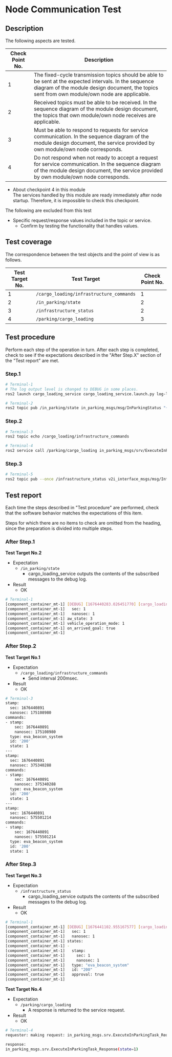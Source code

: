 # Node Communication Test

## Description

The following aspects are tested.

|Check Point No.|Description|
|---|---|
|1|The fixed-cycle transmission topics should be able to be sent at the expected intervals. In the sequence diagram of the module design document, the topics sent from own module/own node are applicable.|
|2|Received topics must be able to be received. In the sequence diagram of the module design document, the topics that own module/own node receives are applicable.|
|3|Must be able to respond to requests for service communication. In the sequence diagram of the module design document, the service provided by own module/own node corresponds.|
|4|Do not respond when not ready to accept a request for service communication. In the sequence diagram of the module design document, the service provided by own module/own node corresponds.|

* About checkpoint 4 in this module  
   The services handled by this module are ready immediately after node startup. Therefore, it is impossible to check this checkpoint.

The following are excluded from this test

* Specific request/response values included in the topic or service.
  * Confirm by testing the functionality that handles values.

## Test coverage

The correspondence between the test objects and the point of view is as follows.

|Test Target No.|Test Target|Check Point No.|
|---|---|---|
|1| `/cargo_loading/infrastructure_commands`      |1|
|2| `/in_parking/state`                           |2|
|3| `/infrastructure_status`                      |2|
|4| `/parking/cargo_loading`                      |3|

## Test procedure

Perform each step of the operation in turn. After each step is completed, check to see if the expectations described in the "After Step.X" section of the "Test report" are met.

### Step.1

```sh
# Terminal-1
# The log output level is changed to DEBUG in some places.
ros2 launch cargo_loading_service cargo_loading_service.launch.py log-level:=debug
```

```sh
# Terminal-2
ros2 topic pub /in_parking/state in_parking_msgs/msg/InParkingStatus "{stamp: {sec: 1, nanosec: 1}, aw_state: 3, vehicle_operation_mode: 1, on_arrived_goal: true}"
```

### Step.2

```sh
# Terminal-3
ros2 topic echo /cargo_loading/infrastructure_commands
```

```sh
# Terminal-4
ros2 service call /parking/cargo_loading in_parking_msgs/srv/ExecuteInParkingTask "{key: '100', value: '200'}"
```


### Step.3

```sh
# Terminal-5
ros2 topic pub --once /infrastructure_status v2i_interface_msgs/msg/InfrastructureStateArray "{stamp: {sec: 1, nanosec: 1}, states: [{stamp: {sec: 1, nanosec: 1}, type: 'eva_beacon_system', id: '200', approval: true}]}"
```

## Test report

Each time the steps described in "Test procedure" are performed, check that the software behavior matches the expectations of this item.

Steps for which there are no items to check are omitted from the heading, since the preparation is divided into multiple steps.

### After Step.1

**Test Target No.2**

- Expectation
  - `/in_parking/state`
    - cargo_loading_service outputs the contents of the subscribed messages to the debug log.
- Result
  - OK

```sh
# Terminal-1
[component_container_mt-1] [DEBUG] [1676440283.026451770] [cargo_loading.cargo_loading_service]: Subscribed /in_parking/state:stamp:
[component_container_mt-1]   sec: 1
[component_container_mt-1]   nanosec: 1
[component_container_mt-1] aw_state: 3
[component_container_mt-1] vehicle_operation_mode: 1
[component_container_mt-1] on_arrived_goal: true
[component_container_mt-1] 
```

### After Step.2

**Test Target No.1**

- Expectation
  - `/cargo_loading/infrastructure_commands`
    - Send interval 200msec.
- Result
  - OK

```sh
# Terminal-3
stamp:
  sec: 1676440891
  nanosec: 175108980
commands:
- stamp:
    sec: 1676440891
    nanosec: 175108980
  type: eva_beacon_system
  id: '200'
  state: 1
---
stamp:
  sec: 1676440891
  nanosec: 375340288
commands:
- stamp:
    sec: 1676440891
    nanosec: 375340288
  type: eva_beacon_system
  id: '200'
  state: 1
---
stamp:
  sec: 1676440891
  nanosec: 575501214
commands:
- stamp:
    sec: 1676440891
    nanosec: 575501214
  type: eva_beacon_system
  id: '200'
  state: 1
```

### After Step.3

**Test Target No.3**

- Expectation
  - `/infrastructure_status`
    - cargo_loading_service outputs the contents of the subscribed messages to the debug log.
- Result
  - OK

```sh
# Terminal-1
[component_container_mt-1] [DEBUG] [1676441102.955167577] [cargo_loading.cargo_loading_service]: Subscribed /infrastructure_status:stamp:
[component_container_mt-1]   sec: 1
[component_container_mt-1]   nanosec: 1
[component_container_mt-1] states:
[component_container_mt-1] -
[component_container_mt-1]   stamp:
[component_container_mt-1]     sec: 1
[component_container_mt-1]     nanosec: 1
[component_container_mt-1]   type: "eva_beacon_system"
[component_container_mt-1]   id: "200"
[component_container_mt-1]   approval: true
[component_container_mt-1] 
```

**Test Target No.4**

- Expectation
  - `/parking/cargo_loading`
    - A response is returned to the service request.
- Result
  - OK

```sh
# Terminal-4
requester: making request: in_parking_msgs.srv.ExecuteInParkingTask_Request(key='100', value='200')

response:
in_parking_msgs.srv.ExecuteInParkingTask_Response(state=1)

```
